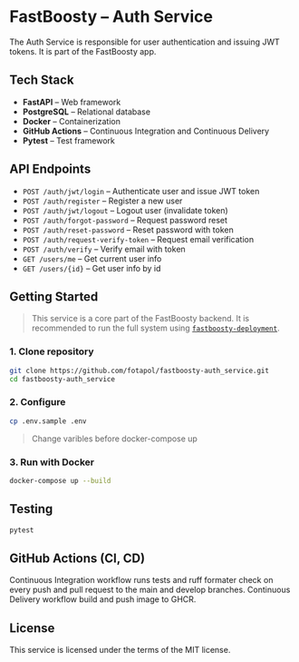 # FastBoosty – Auth Service

The Auth Service is responsible for user authentication and issuing JWT tokens. It is part of the FastBoosty app.

## Tech Stack

- **FastAPI** – Web framework
- **PostgreSQL** – Relational database
- **Docker** – Containerization
- **GitHub Actions** – Continuous Integration and Continuous Delivery
- **Pytest** – Test framework

## API Endpoints

- `POST /auth/jwt/login` – Authenticate user and issue JWT token
- `POST /auth/register` – Register a new user
- `POST /auth/jwt/logout` – Logout user (invalidate token)
- `POST /auth/forgot-password` – Request password reset
- `POST /auth/reset-password` – Reset password with token
- `POST /auth/request-verify-token` – Request email verification
- `POST /auth/verify` – Verify email with token
- `GET /users/me` – Get current user info
- `GET /users/{id}` – Get user info by id

## Getting Started

> This service is a core part of the FastBoosty backend. It is recommended to run the full system using [`fastboosty-deployment`](https://github.com/fotapol/fastboosty-deployment).

### 1. Clone repository

```bash
git clone https://github.com/fotapol/fastboosty-auth_service.git
cd fastboosty-auth_service
```

### 2. Configure

```bash
cp .env.sample .env
```
> Change varibles before docker-compose up

### 3. Run with Docker

```bash
docker-compose up --build
```

## Testing

```bash
pytest
```

## GitHub Actions (CI, CD)

Continuous Integration workflow runs tests and ruff formater check on every push and pull request to the main and develop branches.
Continuous Delivery workflow build and push image to GHCR.

## License

This service is licensed under the terms of the MIT license.
